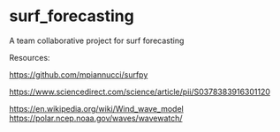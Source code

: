 # surf_forecasting
A team collaborative project for surf forecasting


Resources: 

https://github.com/mpiannucci/surfpy

https://www.sciencedirect.com/science/article/pii/S0378383916301120

https://en.wikipedia.org/wiki/Wind_wave_model
https://polar.ncep.noaa.gov/waves/wavewatch/






